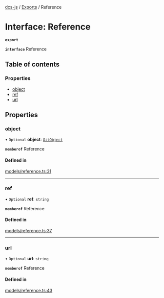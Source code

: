 [dcs-js](../README.md) / [Exports](../modules.md) / Reference

# Interface: Reference

**`export`**

**`interface`** Reference

## Table of contents

### Properties

- [object](Reference.md#object)
- [ref](Reference.md#ref)
- [url](Reference.md#url)

## Properties

### <a id="object" name="object"></a> object

• `Optional` **object**: [`GitObject`](GitObject.md)

**`memberof`** Reference

#### Defined in

[models/reference.ts:31](https://github.com/unfoldingWord/dcs-js/blob/42a7ab5/models/reference.ts#L31)

___

### <a id="ref" name="ref"></a> ref

• `Optional` **ref**: `string`

**`memberof`** Reference

#### Defined in

[models/reference.ts:37](https://github.com/unfoldingWord/dcs-js/blob/42a7ab5/models/reference.ts#L37)

___

### <a id="url" name="url"></a> url

• `Optional` **url**: `string`

**`memberof`** Reference

#### Defined in

[models/reference.ts:43](https://github.com/unfoldingWord/dcs-js/blob/42a7ab5/models/reference.ts#L43)
